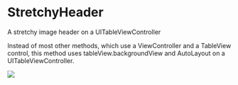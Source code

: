 # StretchyHeader
A stretchy image header on a UITableViewController

Instead of most other methods, which use a ViewController and a TableView control, this method uses tableView.backgroundView and AutoLayout on a UITableViewController.

![](preview.gif)
